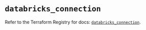 # `databricks_connection`

Refer to the Terraform Registry for docs: [`databricks_connection`](https://registry.terraform.io/providers/databricks/databricks/1.81.0/docs/resources/connection).
